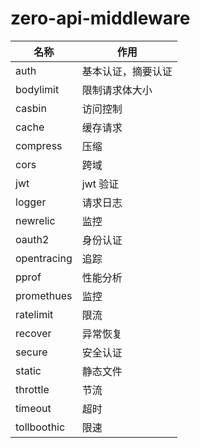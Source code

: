 # zero-api-middleware

| 名称        | 作用               |
| ----------- | ------------------ |
| auth        | 基本认证，摘要认证 |
| bodylimit   | 限制请求体大小     |
| casbin      | 访问控制           |
| cache       | 缓存请求           |
| compress    | 压缩               |
| cors        | 跨域               |
| jwt         | jwt 验证           |
| logger      | 请求日志           |
| newrelic    | 监控               |
| oauth2      | 身份认证           |
| opentracing | 追踪               |
| pprof       | 性能分析           |
| promethues  | 监控               |
| ratelimit   | 限流               |
| recover     | 异常恢复           |
| secure      | 安全认证           |
| static      | 静态文件           |
| throttle    | 节流               |
| timeout     | 超时               |
| tollboothic | 限速               |
